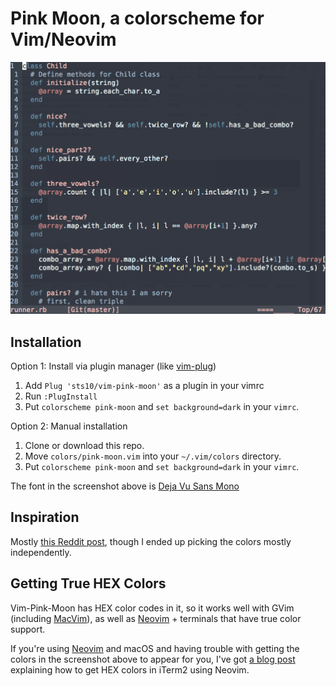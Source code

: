 # Pink Moon, a colorscheme for Vim/Neovim

![Pink Moon, iTerm2, Neovim, Ruby](pink-moon-ruby.png)

## Installation

Option 1: Install via plugin manager (like [vim-plug](https://github.com/junegunn/vim-plug))

1. Add `Plug 'sts10/vim-pink-moon'` as a plugin in your vimrc
2. Run `:PlugInstall`
3. Put `colorscheme pink-moon` and `set background=dark` in your `vimrc`. 

Option 2: Manual installation

1. Clone or download this repo.
2. Move `colors/pink-moon.vim` into your `~/.vim/colors` directory. 
3. Put `colorscheme pink-moon` and `set background=dark` in your `vimrc`. 

The font in the screenshot above is [Deja Vu Sans Mono](http://dejavu-fonts.org/wiki/Download)

## Inspiration

Mostly [this Reddit post](https://www.reddit.com/r/unixporn/comments/7638b7/budgie_i_really_really_like_your_name/?st=j9ro3ovb&sh=e3181cb6), though I ended up picking the colors mostly independently.

## Getting True HEX Colors

Vim-Pink-Moon has HEX color codes in it, so it works well with GVim (including [MacVim](https://github.com/macvim-dev/macvim/releases/)), as well as [Neovim](https://github.com/neovim/neovim) + terminals that have true color support. 

If you're using [Neovim](https://github.com/neovim/neovim) and macOS and having trouble with getting the colors in the screenshot above to appear for you, I've got [a blog post](http://sts10.github.io/blog/2015/10/24/true-hex-colors-with-neovim-and-iterm2/) explaining how to get HEX colors in iTerm2 using Neovim.

